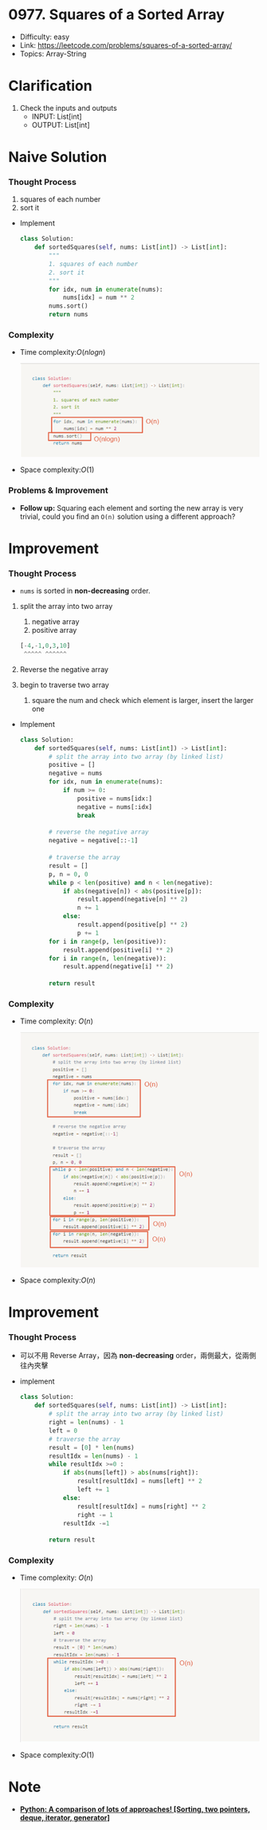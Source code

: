 # 0977. Squares of a Sorted Array

* Difficulty: easy
* Link: https://leetcode.com/problems/squares-of-a-sorted-array/
* Topics: Array-String

# Clarification

1. Check the inputs and outputs
    - INPUT: List[int]
    - OUTPUT: List[int]

# Naive Solution

### Thought Process

1. squares of each number
2. sort it
- Implement
    
    ```python
    class Solution:
        def sortedSquares(self, nums: List[int]) -> List[int]:
            """
            1. squares of each number
            2. sort it
            """
            for idx, num in enumerate(nums):
                nums[idx] = num ** 2
            nums.sort()
            return nums
    ```
    

### Complexity

- Time complexity:$O(nlogn)$
    
    ![Untitled](./Untitled.png)
    
- Space complexity:$O(1)$

### Problems & Improvement

- **Follow up:** Squaring each element and sorting the new array is very trivial, could you find an `O(n)` solution using a different approach?

# Improvement

### Thought Process

- `nums` is sorted in **non-decreasing** order.
1. split the array into two array
    1. negative array
    2. positive array
    
    ```python
    [-4,-1,0,3,10]
     ^^^^^ ^^^^^^
    ```
    
2. Reverse the negative array
3. begin to traverse two array
    1. square the num and check which element is larger, insert the larger one
- Implement
    
    ```python
    class Solution:
        def sortedSquares(self, nums: List[int]) -> List[int]:
            # split the array into two array (by linked list)
            positive = []
            negative = nums
            for idx, num in enumerate(nums):
                if num >= 0:
                    positive = nums[idx:]
                    negative = nums[:idx]
                    break
    
            # reverse the negative array
            negative = negative[::-1]
    
            # traverse the array
            result = []
            p, n = 0, 0
            while p < len(positive) and n < len(negative):
                if abs(negative[n]) < abs(positive[p]):
                    result.append(negative[n] ** 2)
                    n += 1
                else:
                    result.append(positive[p] ** 2)
                    p += 1
            for i in range(p, len(positive)):
                result.append(positive[i] ** 2)
            for i in range(n, len(negative)):
                result.append(negative[i] ** 2)
    
            return result
    ```
    

### Complexity

- Time complexity: $O(n)$
    
    ![Untitled](./Untitled%201.png)
    
- Space complexity:$O(n)$

# Improvement

### Thought Process

- 可以不用 Reverse Array，因為 **non-decreasing** order，兩側最大，從兩側往內夾擊
- implement
    
    ```python
    class Solution:
        def sortedSquares(self, nums: List[int]) -> List[int]:
            # split the array into two array (by linked list)
            right = len(nums) - 1
            left = 0
            # traverse the array
            result = [0] * len(nums)
            resultIdx = len(nums) - 1
            while resultIdx >=0 :
                if abs(nums[left]) > abs(nums[right]):
                    result[resultIdx] = nums[left] ** 2
                    left += 1
                else:
                    result[resultIdx] = nums[right] ** 2
                    right -= 1
                resultIdx -=1
    
            return result
    ```
    

### Complexity

- Time complexity: $O(n)$
    
    ![Untitled](./Untitled%202.png)
    
- Space complexity:$O(1)$

# Note

- **[Python: A comparison of lots of approaches! [Sorting, two pointers, deque, iterator, generator]](https://leetcode.com/problems/squares-of-a-sorted-array/discuss/310865/Python%3A-A-comparison-of-lots-of-approaches!-Sorting-two-pointers-deque-iterator-generator)**